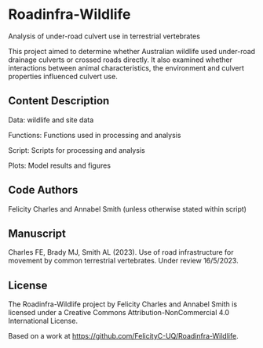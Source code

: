 # Roadinfra-Wildlife

Analysis of under-road culvert use in terrestrial vertebrates

This project aimed to determine whether Australian wildlife used under-road drainage culverts or crossed roads directly. It also examined whether interactions between animal characteristics, the environment and culvert properties influenced culvert use. 

## Content Description

Data: wildlife and site data 

Functions: Functions used in processing and analysis

Script: Scripts for processing and analysis

Plots: Model results and figures

## Code Authors

Felicity Charles and Annabel Smith (unless otherwise stated within script)

## Manuscript

Charles FE, Brady MJ, Smith AL (2023). Use of road infrastructure for movement by common terrestrial vertebrates. Under review 16/5/2023.

## License

The Roadinfra-Wildlife project by Felicity Charles and Annabel Smith is licensed under a Creative Commons Attribution-NonCommercial 4.0 International License.

Based on a work at https://github.com/FelicityC-UQ/Roadinfra-Wildlife.



